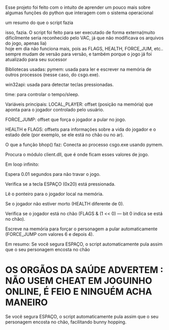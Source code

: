 Esse projeto foi feito com o intuito de aprender um pouco mais sobre algumas funções do python que interagem com o sistema operacional

um resumo do que o script fazia

isso, fazia. O script foi feito para ser executado de forma externa(muito dificílmente seria reconhecido pelo VAC, já que não modificava os arquivos do jogo, apenas lia)<br>
hoje em dia não funciona mais, pois as FLAGS, HEALTH, FORCE_JUM, etc.. sempre mudam de versão para versão, e também porque o jogo já foi atualizado para seu sucessor

Bibliotecas usadas:
pymem: usada para ler e escrever na memória de outros processos (nesse caso, do csgo.exe).

win32api: usada para detectar teclas pressionadas.

time: para controlar o tempo/sleep.

Variáveis principais:
LOCAL_PLAYER: offset (posição na memória) que aponta para o jogador controlado pelo usuário.

FORCE_JUMP: offset que força o jogador a pular no jogo.

HEALTH e FLAGS: offsets para informações sobre a vida do jogador e o estado dele (por exemplo, se ele está no chão ou no ar).

O que a função bhop() faz:
Conecta ao processo csgo.exe usando pymem.

Procura o módulo client.dll, que é onde ficam esses valores de jogo.

Em loop infinito:

Espera 0.01 segundos para não travar o jogo.

Verifica se a tecla ESPAÇO (0x20) está pressionada.

Lê o ponteiro para o jogador local na memória.

Se o jogador não estiver morto (HEALTH diferente de 0).

Verifica se o jogador está no chão (FLAGS & (1 << 0) — bit 0 indica se está no chão).

Escreve na memória para forçar o personagem a pular automaticamente (FORCE_JUMP com valores 6 e depois 4).

Em resumo: Se você segura ESPAÇO, o script automaticamente pula assim que o seu personagem encosta no chão

# OS ORGÃOS DA SAÚDE ADVERTEM : NÃO USEM CHEAT EM JOGUINHO ONLINE, É FEIO E NINGUÉM ACHA MANEIRO

Se você segura ESPAÇO, o script automaticamente pula assim que o seu personagem encosta no chão, facilitando bunny hopping. 
